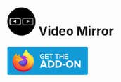 # ![icon](https://raw.githubusercontent.com/chemtrails/video-mirror/master/64.png) Video Mirror

[![Firefox](https://raw.githubusercontent.com/chemtrails/control-youtube-shorts/master/ff.png)](https://addons.mozilla.org/en-US/firefox/addon/video-mirror)
